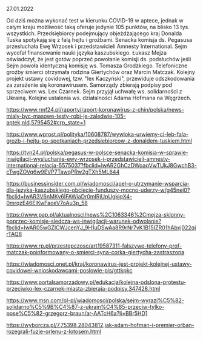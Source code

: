 27.01.2022

Od dziś można wykonać test w kierunku COVID-19 w aptece, jednak w całym kraju możliwość taką oferuje jedynie 105 punktów, na blisko 13 tys. wszystkich. Przedsiębiorcy podejmujący objeżdżającego kraj Donalda Tuska spotykają się z falą hejtu i groźbami. Senacka komisja ds. Pegasusa przesłuchała Ewę Wrzosek i przedstawicieli Amnesty International. Sejm wycofał finansowanie nauki języka kaszubskiego. Łukasz Mejza oświadczył, że jest gotów poprzeć powołanie komisji ds. podsłuchów jeśli Sejm powoła identyczną komisję ws. Tomasza Grodzkiego. Telefoniczne groźby śmierci otrzymała rodzina Giertychów oraz Marcin Matczak. Kolejny projekt ustawy covidowej, tzw. "lex Kaczyński", przewiduje odszkodowania za zarażenie się koronawirusem. Samorządy zbierają podpisy pod sprzeciwem ws. Lex Czarnek. Sejm przyjął uchwałę ws. solidarności z Ukrainą. Kolejne ustalenia ws. działalności Adama Hofmana na Węgrzech.

https://www.rmf24.pl/raporty/raport-koronawirus-z-chin/polska/news-mialy-byc-masowe-testy-robi-je-zaledwie-105-aptek,nId,5795452#crp_state=1

https://www.wprost.pl/polityka/10608787/wywloka-urwiemy-ci-leb-fala-grozb-i-hejtu-po-spotkaniach-przedsiebiorcow-z-donaldem-tuskiem.html

https://tvn24.pl/polska/pegasus-w-polsce-senacka-komisja-w-sprawie-inwigilacji-wysluchanie-ewy-wrzosek-i-przedstawicieli-amnesty-international-relacja-5575037?fbclid=IwAR2GhCzDWoaqVwTUkJ8GwchB3-cTwgZOVq6w9EVP7TawqPRw2gTXh5ML644

https://businessinsider.com.pl/wiadomosci/apel-o-utrzymanie-wsparcia-dla-jezyka-kaszubskiego-obciecie-funduszy-mocno-uderzy-w/g45nej0?fbclid=IwAR3V6nMKy6IFAWiaDr0mIRjUpUgkjqX4-0mrqzE46ElKwFaoeV7oAu3p_58

https://www.pap.pl/aktualnosci/news%2C1063346%2Cmejza-sklonny-poprzec-komisje-sledcza-ws-inwigilacji-warunek-odwolanie?fbclid=IwAR05wGZlCWJcenYJ_9H1uDSwAa8R9rNr7vK1B15IZR01hAbxj022qirTAQ8

https://www.rp.pl/przestepczosc/art19587311-falszywe-telefony-prof-matczak-poinformowany-o-smierci-syna-corka-giertycha-zastraszona

https://wiadomosci.onet.pl/kraj/koronawirus-jest-projekt-kolejnej-ustawy-covidowej-wnioskodawcami-poslowie-pis/gttkpkc

https://www.portalsamorzadowy.pl/edukacja/kolejna-odslona-protestu-przeciwko-lex-czarnek-miasta-zbieraja-podpisy,347428.html

https://www.msn.com/pl-pl/wiadomosci/polska/sejm-wyrazi%C5%82-solidarno%C5%9B%C4%87-z-ukrain%C4%85-przeciw-tylko-pose%C5%82-grzegorz-braun/ar-AATcH6a?li=BBr5HD1

https://wyborcza.pl/7,75398,28043812,jak-adam-hofman-i-premier-orban-rozegrali-fuzje-orlenu-z-lotosem.html